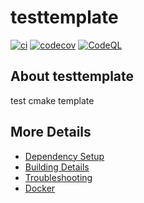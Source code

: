 # testtemplate

[![ci](https://github.com/msawood/testtemplate/actions/workflows/ci.yml/badge.svg)](https://github.com/msawood/testtemplate/actions/workflows/ci.yml)
[![codecov](https://codecov.io/gh/msawood/testtemplate/branch/main/graph/badge.svg)](https://codecov.io/gh/msawood/testtemplate)
[![CodeQL](https://github.com/msawood/testtemplate/actions/workflows/codeql-analysis.yml/badge.svg)](https://github.com/msawood/testtemplate/actions/workflows/codeql-analysis.yml)

## About testtemplate
test cmake template


## More Details

 * [Dependency Setup](README_dependencies.md)
 * [Building Details](README_building.md)
 * [Troubleshooting](README_troubleshooting.md)
 * [Docker](README_docker.md)
